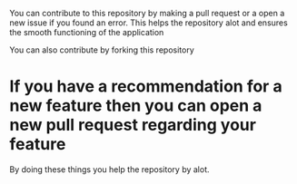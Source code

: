 You can contribute to this repository by making a pull request or a open a new issue if you found an error.
This helps the repository alot and ensures the smooth functioning of the application

You can also contribute by forking this repository

# If you have a recommendation for a new feature then you can open a new pull request regarding your feature

By doing these things you help the repository by alot.
